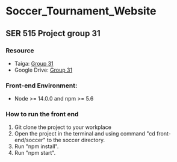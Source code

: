 # Soccer_Tournament_Website
## SER 515 Project group 31
### Resource
- Taiga: [Group 31](https://tree.taiga.io/project/rishavkr0994-soccer-tournament-website/backlog)
- Google Drive: [Group 31](https://drive.google.com/drive/u/3/folders/0AHNourJPboIPUk9PVA)

### Front-end Environment:
- Node >= 14.0.0 and npm >= 5.6 
### How to run the front end
1. Git clone the project to your workplace
2. Open the project in the terminal and using command "cd front-end/soccer" to the soccer directory.
3. Run "npm install".
4. Run "npm start".
